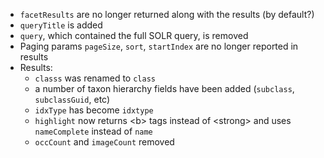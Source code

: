  * `facetResults` are no longer returned along with the results (by default?)
 * `queryTitle` is added
 * `query`, which contained the full SOLR query, is removed
 * Paging params `pageSize`, `sort`, `startIndex` are no longer reported in results
 * Results:
   * `classs` was renamed to `class`
   * a number of taxon hierarchy fields have been added (`subclass`, `subclassGuid`, etc)
   * `idxType` has become `idxtype`
   * `highlight` now returns &lt;b&gt; tags instead of &lt;strong&gt; and uses `nameComplete` instead of `name`
   * `occCount` and `imageCount` removed
